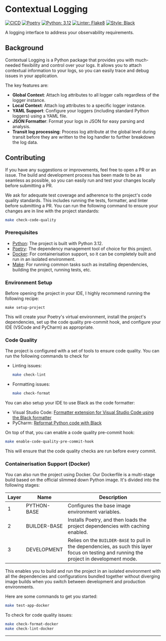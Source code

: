 # Contextual Logging

[![CICD](https://github.com/u-ways/contextual-logging/actions/workflows/CICD.yml/badge.svg)](https://github.com/u-ways/contextual-logging/actions/workflows/CICD.yml)
[![Poetry](https://img.shields.io/endpoint?url=https://python-poetry.org/badge/v0.json)](https://python-poetry.org/)
[![Python: 3.12](https://img.shields.io/badge/python-3.12-008be1.svg)](https://www.python.org/downloads/release/python-3110/)
[![Linter: Flake8](https://img.shields.io/badge/linter-Flake8-008be1.svg)](https://flake8.pycqa.org/en/latest/)
[![Style: Black](https://img.shields.io/badge/style-Black-000.svg)](https://github.com/psf/black)

A logging interface to address your observability requirements.

## Background

Contextual Logging is a Python package that provides you with much-needed flexibility and control over your logs. It
allows you to attach contextual information to your logs, so you can easily trace and debug issues in your application.

The key features are:

- **Global Context**: Attach log attributes to all logger calls regardless of the logger instance.
- **Local Context**: Attach log attributes to a specific logger instance.
- **YAML Support**: Configure your loggers (including standard Python loggers) using a YAML file.
- **JSON Formatter**: Format your logs in JSON for easy parsing and analysis.
- **Transit log processing**: Process log attribute at the global level during transit before they are written to the
  log handler to further breakdown the log data.

## Contributing

If you have any suggestions or improvements, feel free to open a PR or an issue. The build and development process has
been made to be as seamless as possible, so you can easily run and test your changes locally before submitting a PR.

We ask for adequate test coverage and adherence to the project's code quality standards. This includes running the
tests, formatter, and linter before submitting a PR. You can run the following command to ensure your changes are in
line with the project standards:

```bash
make check-code-quality
```

### Prerequisites

- [Python](https://www.python.org/downloads/): The project is built with Python 3.12.
- [Poetry](https://python-poetry.org/docs/#installing-with-the-official-installer): The dependency management tool of
  choice for this project.
- [Docker](https://docs.docker.com/engine/install/): For containerisation support, so it can be completely built and run
  in an isolated environment.
- [Make](https://www.gnu.org/software/make/): For running common tasks such as installing dependencies, building the
  project, running tests, etc.

### Environment Setup

Before opening the project in your IDE, I highly recommend running the following recipe:

```shell
make setup-project
```

This will create your Poetry's virtual environment, install the project's dependencies, set up the code quality
pre-commit hook, and configure your IDE (VSCode and PyCharm) as appropriate.

### Code Quality

The project is configured with a set of tools to ensure code quality. You can run the following commands to check for

- Linting issues:

    ```bash
    make check-lint
    ```

- Formatting issues:

    ```bash
    make check-format
    ```

You can also setup your IDE to use Black as the code formatter:

- Visual Studio Code: [Formatter extension for Visual Studio Code using the Black formatter](https://marketplace.visualstudio.com/items?itemName=ms-python.black-formatter)
- PyCharm: [Reformat Python code with Black](https://www.jetbrains.com/help/pycharm/reformat-and-rearrange-code.html#format-python-code-with-black)

On top of that, you can enable a code quality pre-commit hook:

```bash
make enable-code-quality-pre-commit-hook
```

This will ensure that the code quality checks are run before every commit.

### Containerisation Support (Docker)

You can also run the project using Docker. Our Dockerfile is a multi-stage build based on the official slimmed down
Python image. It's divided into the following stages:

| Layer | Name         | Description                                                                                                                                |
|-------|--------------|--------------------------------------------------------------------------------------------------------------------------------------------|
| 1     | PYTHON-BASE  | Configures the base image environment variables.                                                                                           |
| 2     | BUILDER-BASE | Installs Poetry, and then loads the project dependencies with caching enabled.                                                             |
| 3     | DEVELOPMENT  | Relies on the `BUILDER-BASE` to pull in the dependencies, as such this layer focus on testing and running the project in development mode. |

This enables you to build and run the project in an isolated environment with all the dependencies and configurations
bundled together without diverging image builds when you switch between development and production environments.

Here are some commands to get you started:

```bash
make test-app-docker
```

To check for code quality issues:

```bash
make check-format-docker
make check-lint-docker
```

___
